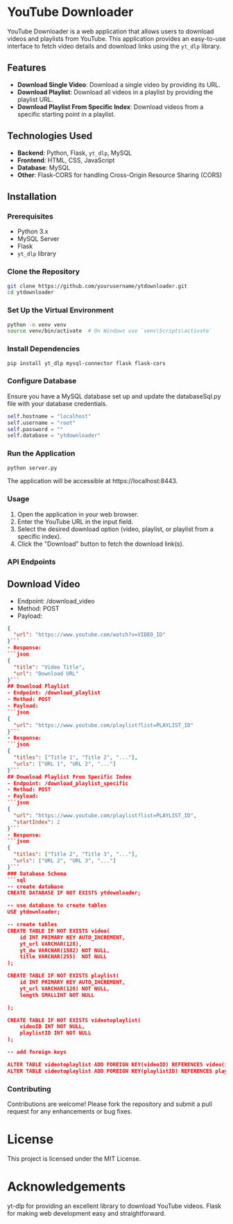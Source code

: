 # YouTube Downloader

YouTube Downloader is a web application that allows users to download videos and playlists from YouTube. This application provides an easy-to-use interface to fetch video details and download links using the `yt_dlp` library.

## Features

- **Download Single Video**: Download a single video by providing its URL.
- **Download Playlist**: Download all videos in a playlist by providing the playlist URL.
- **Download Playlist From Specific Index**: Download videos from a specific starting point in a playlist.

## Technologies Used

- **Backend**: Python, Flask, `yt_dlp`, MySQL
- **Frontend**: HTML, CSS, JavaScript
- **Database**: MySQL
- **Other**: Flask-CORS for handling Cross-Origin Resource Sharing (CORS)

## Installation

### Prerequisites

- Python 3.x
- MySQL Server
- Flask
- `yt_dlp` library

### Clone the Repository

```bash
git clone https://github.com/yourusername/ytdownloader.git
cd ytdownloader
```

### Set Up the Virtual Environment
```bash
python -m venv venv
source venv/bin/activate  # On Windows use `venv\Scripts\activate`
```
### Install Dependencies
```bash
pip install yt_dlp mysql-connector flask flask-cors
```
### Configure Database
Ensure you have a MySQL database set up and update the databaseSql.py file with your database credentials.

```python
self.hostname = "localhost"
self.username = "root"
self.password = ""
self.database = "ytdownloader"
```
### Run the Application
```bash
python server.py
```

The application will be accessible at https://localhost:8443.

### Usage
1. Open the application in your web browser.
2. Enter the YouTube URL in the input field.
3. Select the desired download option (video, playlist, or playlist from a specific index).
4. Click the "Download" button to fetch the download link(s).
### API Endpoints
## Download Video
- Endpoint: /download_video
- Method: POST
- Payload:
```json
{
  "url": "https://www.youtube.com/watch?v=VIDEO_ID"
}```
- Response:
```json
{
  "title": "Video Title",
  "url": "Download URL"
}```
## Download Playlist
- Endpoint: /download_playlist
- Method: POST
- Payload:
```json
{
  "url": "https://www.youtube.com/playlist?list=PLAYLIST_ID"
}```
- Response:
```json
{
  "titles": ["Title 1", "Title 2", "..."],
  "urls": ["URL 1", "URL 2", "..."]
}```
## Download Playlist From Specific Index
- Endpoint: /download_playlist_specific
- Method: POST
- Payload:
```json
{
  "url": "https://www.youtube.com/playlist?list=PLAYLIST_ID",
  "startIndex": 2
}```
- Response:
```json
{
  "titles": ["Title 2", "Title 3", "..."],
  "urls": ["URL 2", "URL 3", "..."]
}```
### Database Schema
```sql
-- create database
CREATE DATABASE IF NOT EXISTS ytdownloader;

-- use database to create tables
USE ytdownloader;

-- create tables
CREATE TABLE IF NOT EXISTS video(
	id INT PRIMARY KEY AUTO_INCREMENT,
	yt_url VARCHAR(128),
	yt_dw VARCHAR(1502) NOT NULL,
	title VARCHAR(255)	NOT NULL
);

CREATE TABLE IF NOT EXISTS playlist(
	id INT PRIMARY KEY AUTO_INCREMENT,
	yt_url VARCHAR(128) NOT NULL,
	length SMALLINT NOT NULL

);

CREATE TABLE IF NOT EXISTS videotoplaylist(
	videoID INT NOT NULL,
	playlistID INT NOT NULL
);

-- add foreign keys

ALTER TABLE videotoplaylist ADD FOREIGN KEY(videoID) REFERENCES video(id);
ALTER TABLE videotoplaylist ADD FOREIGN KEY(playlistID) REFERENCES playlist(id);
```
### Contributing
Contributions are welcome! Please fork the repository and submit a pull request for any enhancements or bug fixes.

# License
This project is licensed under the MIT License.

# Acknowledgements
yt-dlp for providing an excellent library to download YouTube videos.
Flask for making web development easy and straightforward.

